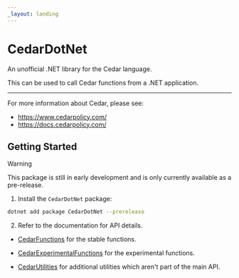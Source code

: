 ```yaml
---
_layout: landing
---
```


# CedarDotNet

An unofficial .NET library for the Cedar language. 

This can be used to call Cedar functions from a .NET application.

---

For more information about Cedar, please see:
- https://www.cedarpolicy.com/
- https://docs.cedarpolicy.com/

## Getting Started

> [!WARNING]
> This package is still in early development and is only currently available as a pre-release.

1. Install the `CedarDotNet` package:

```sh
dotnet add package CedarDotNet --prerelease
```

2. Refer to the documentation for API details.

- [CedarFunctions](xref:CedarDotNet.CedarFunctions) for the stable functions.

- [CedarExperimentalFunctions](xref:CedarDotNet.CedarExperimentalFunctions) for the experimental functions.

- [CedarUtilities](xref:CedarDotNet.CedarFunctions) for additional utilities which aren't part of the main API.
